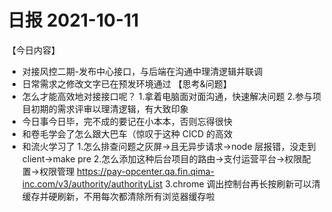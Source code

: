 # 日报 2021-10-11

【今日内容】

- 对接风控二期-发布中心接口，与后端在沟通中理清逻辑并联调
- 日常需求之修改文字已在预发环境通过
  【思考&问题】
- 怎么才能高效地对接接口呢？ 1.拿着电脑面对面沟通，快速解决问题 2.参与项目初期的需求评审以理清逻辑，有大致印象
- 今日事今日毕，完不成的要记在小本本，否则忘得很快
- 和卷毛学会了怎么跟大巴车（惊叹于这种 CICD 的高效
- 和流火学习了 1.怎么排查问题之灰屏->且无异步请求->node 层报错，没走到 client->make pre 2.怎么添加这种后台项目的路由->支付运营平台->权限配置->权限管理
  https://pay-opcenter.qa.fin.qima-inc.com/v3/authority/authorityList
  3.chrome 调出控制台再长按刷新可以清缓存并硬刷新，不用每次都清除所有浏览器缓存啦
